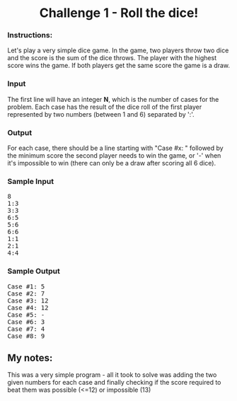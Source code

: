 <h1 align="center">
	Challenge 1 - Roll the dice!
</h1>
	
### Instructions:
Let's play a very simple dice game. In the game, two players throw two dice and the score is the sum of the dice throws. The player with the highest score wins the game. If both players get the same score the game is a draw.

### Input
The first line will have an integer <b>N</b>, which is the number of cases for the problem. Each case has the result of the dice roll of the first player represented by two numbers (between 1 and 6) separated by ':'.

### Output
For each case, there should be a line starting with "Case #x: " followed by the minimum score the second player needs to win the game, or '-' when it's impossible to win (there can only be a draw after scoring all 6 dice).

<h3>Sample Input</h3>
<pre>8
1:3
3:3
6:5
5:6
6:6
1:1
2:1
4:4
</pre>
<h3>Sample Output</h3>
<pre>Case #1: 5
Case #2: 7
Case #3: 12
Case #4: 12
Case #5: -
Case #6: 3
Case #7: 4
Case #8: 9
</pre>

## My notes: 

This was a very simple program - all it took to solve was adding the two given numbers for each case and finally checking if the score required to beat them was possible (<=12) or impossible (13)
